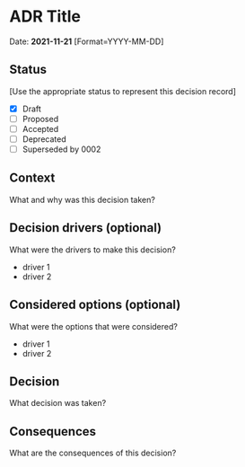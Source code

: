 # ADR Title

Date: **2021-11-21** [Format=YYYY-MM-DD]

## Status
[Use the appropriate status to represent this decision record]
- [x] Draft
- [ ] Proposed
- [ ] Accepted 
- [ ] Deprecated 
- [ ] Superseded by 0002

## Context

What and why was this decision taken?

## Decision drivers (optional)

What were the drivers to make this decision?
* driver 1
* driver 2

## Considered options (optional)

What were the options that were considered?

* driver 1
* driver 2

## Decision

What decision was taken?

## Consequences

What are the consequences of this decision?
 